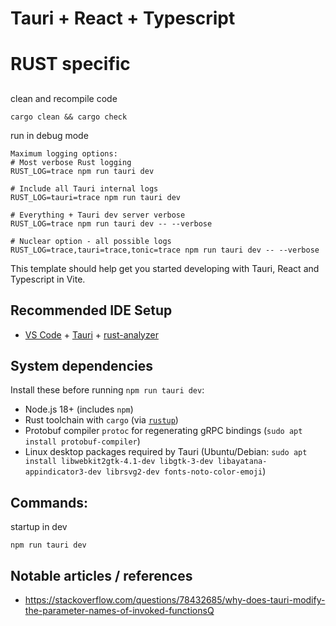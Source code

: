 # Tauri + React + Typescript



# RUST specific

## 
clean and recompile code
```
cargo clean && cargo check
```

run in debug mode
```
Maximum logging options:
# Most verbose Rust logging
RUST_LOG=trace npm run tauri dev

# Include all Tauri internal logs
RUST_LOG=tauri=trace npm run tauri dev

# Everything + Tauri dev server verbose
RUST_LOG=trace npm run tauri dev -- --verbose

# Nuclear option - all possible logs
RUST_LOG=trace,tauri=trace,tonic=trace npm run tauri dev -- --verbose
```



This template should help get you started developing with Tauri, React and Typescript in Vite.

## Recommended IDE Setup

- [VS Code](https://code.visualstudio.com/) + [Tauri](https://marketplace.visualstudio.com/items?itemName=tauri-apps.tauri-vscode) + [rust-analyzer](https://marketplace.visualstudio.com/items?itemName=rust-lang.rust-analyzer)

## System dependencies

Install these before running `npm run tauri dev`:
- Node.js 18+ (includes `npm`)
- Rust toolchain with `cargo` (via [`rustup`](https://rustup.rs/))
- Protobuf compiler `protoc` for regenerating gRPC bindings (`sudo apt install protobuf-compiler`)
- Linux desktop packages required by Tauri (Ubuntu/Debian: `sudo apt install libwebkit2gtk-4.1-dev libgtk-3-dev libayatana-appindicator3-dev librsvg2-dev fonts-noto-color-emoji`)



## Commands:
startup in dev
```
npm run tauri dev
```


## Notable articles / references
- https://stackoverflow.com/questions/78432685/why-does-tauri-modify-the-parameter-names-of-invoked-functionsQ
